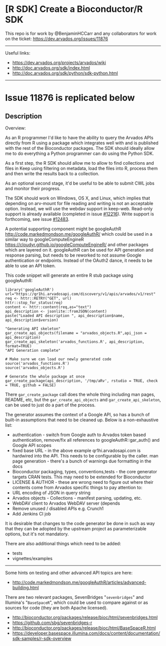 # [R SDK] Create a Bioconductor/R SDK

This repo is for work by @BenjaminHCCarr and any collaborators for work on the ticket: https://dev.arvados.org/issues/11876

---

Useful links:
- https://dev.arvados.org/projects/arvados/wiki
- http://doc.arvados.org/sdk/index.html
- http://doc.arvados.org/sdk/python/sdk-python.html

---

# Issue 11876 is replicated below
## Description

Overview:

As an R programmer I'd like to have the ability to query the Arvados APIs directly from R using a package which integrates well with and is published with the rest of the Bioconductor packages. The SDK should ideally allow me to do everything a Python programmer can do using the Python SDK.

As a first step, the R SDK should allow me to allow to find collections and files in Keep using filtering on metadata, load the files into R, process them and then write the results back to a collection.

As an optional second stage, it'd be useful to be able to submit CWL jobs and monitor their progress.

The SDK should work on Windows, OS X, and Linux, which implies that depending on arv-mount for file reading and writing is not an acceptable option. Instead, we will use the webdav support in keep-web. Read-only support is already available (completed in issue [#12216](https://dev.arvados.org/issues/12216)). Write support is forthcoming, see issue [#12483](https://dev.arvados.org/issues/12483).

A potential supporting component might be googleAuthR http://code.markedmondson.me/googleAuthR/ which could be used in a similar way to googleComputeEngineR https://cloudyr.github.io/googleComputeEngineR/ and other packages which are layered on it. googleAuthR can be used for API generation and response parsing, but needs to be reworked to not assume Google authentication or endpoints. Instead of the OAuth2 dance, it needs to be able to use an API token.

This code snippet will generate an entire R stub package using googleAuthR:
```
library('googleAuthR')
url="https://qr1hi.arvadosapi.com/discovery/v1/apis/arvados/v1/rest"
req <- httr::RETRY("GET", url)
httr::stop_for_status(req)
content <- httr::content(req,as="text")
api_description <- jsonlite::fromJSON(content)
paste("Loaded API description ", api_description$name, api_description$version)

"Generating API skeleton"
gar_create_api_objects(filename = "arvados_objects.R",api_json = api_description)
gar_create_api_skeleton('arvados_functions.R', api_description, format=TRUE)
"API Generation complete"

# Make sure we can load our newly generated code
source('arvados_functions.R')
source('arvados_objects.R')

# Generate the whole package at once
gar_create_package(api_description, '/tmp/aRv', rstudio = TRUE, check = TRUE, github = FALSE)
```

There `gar_create_package` call does the whole thing including man pages, README, etc, but the `gar_create_api_objects` and `gar_create_api_skeleton`, can be used to just do a part of the process.

The generator assumes the context of a Google API, so has a bunch of built-in assumptions that need to be cleaned up. Below is a non-exhaustive list:
- authentication - switch from Google auth to Arvados token based authentication, remove/fix all references to googleAuthR::gar_auth() and Google API scopes
- fixed base URL - in the above example qr1hi.arvadosapi.com is hardwired into the API. This needs to be configurable by the caller.
man page generation - there's a bunch of warnings due formatting in the docs
- Bioconductor packaging, types, conventions,tests - the core generator targets CRAN tests. This may need to be extended for Bioconductor
- LICENSE & AUTHOR - these are wrong need to figure out where their contents come from
Arvados specific things to pay attention to:
- URL encoding of JSON in query string
- Arvados objects - Collections - manifest parsing, updating, etc.
- WebDAV client to Arvados WebDAV server (depends
- Remove unused / disabled APIs e.g. Crunch1
- Add Jenkins CI job

It is desirable that changes to the code generator be done in such as way that they can be adopted by the upstream project as parameterizable options, but it's not mandatory.

There are also additional things which need to be added:
- tests
- vignettes/examples

---

Some hints on testing and other advanced API topics are here:
- http://code.markedmondson.me/googleAuthR/articles/advanced-building.html

There are two relevant packages, SevenBridges "`sevenbridges`" and Illumina's "`BaseSpaceR`", which could be used to compare against or as sources for code (they are both Apache licensed).

- http://bioconductor.org/packages/release/bioc/html/sevenbridges.html
- https://github.com/sbg/sevenbridges-r
- http://bioconductor.org/packages/release/bioc/html/BaseSpaceR.html
- https://developer.basespace.illumina.com/docs/content/documentation/sdk-samples/r-sdk-overview
